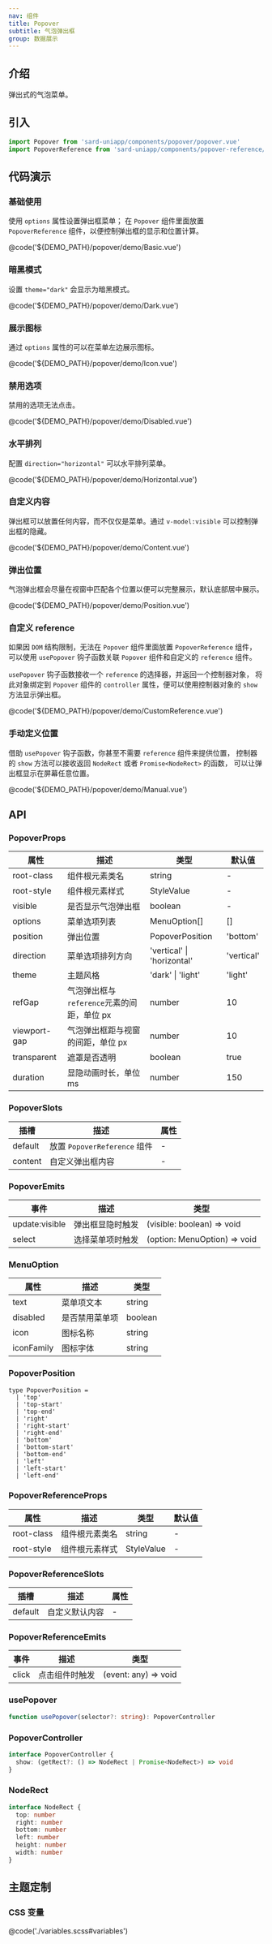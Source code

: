 ```yaml
---
nav: 组件
title: Popover
subtitle: 气泡弹出框
group: 数据展示
---
```


## 介绍

弹出式的气泡菜单。

## 引入

```ts
import Popover from 'sard-uniapp/components/popover/popover.vue'
import PopoverReference from 'sard-uniapp/components/popover-reference/popover-reference.vue'
```

## 代码演示

### 基础使用

使用 `options` 属性设置弹出框菜单；
在 `Popover` 组件里面放置 `PopoverReference` 组件，以便控制弹出框的显示和位置计算。

@code('${DEMO_PATH}/popover/demo/Basic.vue')

### 暗黑模式

设置 `theme="dark"` 会显示为暗黑模式。

@code('${DEMO_PATH}/popover/demo/Dark.vue')

### 展示图标

通过 `options` 属性的可以在菜单左边展示图标。

@code('${DEMO_PATH}/popover/demo/Icon.vue')

### 禁用选项

禁用的选项无法点击。

@code('${DEMO_PATH}/popover/demo/Disabled.vue')

### 水平排列

配置 `direction="horizontal"` 可以水平排列菜单。

@code('${DEMO_PATH}/popover/demo/Horizontal.vue')

### 自定义内容

弹出框可以放置任何内容，而不仅仅是菜单。通过 `v-model:visible` 可以控制弹出框的隐藏。

@code('${DEMO_PATH}/popover/demo/Content.vue')

### 弹出位置

气泡弹出框会尽量在视窗中匹配各个位置以便可以完整展示，默认底部居中展示。

@code('${DEMO_PATH}/popover/demo/Position.vue')

### 自定义 reference

如果因 `DOM` 结构限制，无法在 `Popover` 组件里面放置 `PopoverReference` 组件，
可以使用 `usePopover` 钩子函数关联 `Popover` 组件和自定义的 `reference` 组件。

`usePopover` 钩子函数接收一个 `reference` 的选择器，并返回一个控制器对象，
将此对象绑定到 `Popover` 组件的 `controller` 属性，便可以使用控制器对象的 `show` 方法显示弹出框。

@code('${DEMO_PATH}/popover/demo/CustomReference.vue')

### 手动定义位置

借助 `usePopover` 钩子函数，你甚至不需要 `reference` 组件来提供位置，
控制器的 `show` 方法可以接收返回 `NodeRect` 或者 `Promise<NodeRect>` 的函数，
可以让弹出框显示在屏幕任意位置。

@code('${DEMO_PATH}/popover/demo/Manual.vue')

## API

### PopoverProps

| 属性         | 描述                                       | 类型                       | 默认值     |
| ------------ | ------------------------------------------ | -------------------------- | ---------- |
| root-class   | 组件根元素类名                             | string                     | -          |
| root-style   | 组件根元素样式                             | StyleValue                 | -          |
| visible      | 是否显示气泡弹出框                         | boolean                    | -          |
| options      | 菜单选项列表                               | MenuOption[]               | []         |
| position     | 弹出位置                                   | PopoverPosition            | 'bottom'   |
| direction    | 菜单选项排列方向                           | 'vertical' \| 'horizontal' | 'vertical' |
| theme        | 主题风格                                   | 'dark' \| 'light'          | 'light'    |
| refGap       | 气泡弹出框与`reference`元素的间距，单位 px | number                     | 10         |
| viewport-gap | 气泡弹出框距与视窗的间距，单位 px          | number                     | 10         |
| transparent  | 遮罩是否透明                               | boolean                    | true       |
| duration     | 显隐动画时长，单位 ms                      | number                     | 150        |

### PopoverSlots

| 插槽    | 描述                         | 属性 |
| ------- | ---------------------------- | ---- |
| default | 放置 `PopoverReference` 组件 | -    |
| content | 自定义弹出框内容             | -    |

### PopoverEmits

| 事件           | 描述             | 类型                         |
| -------------- | ---------------- | ---------------------------- |
| update:visible | 弹出框显隐时触发 | (visible: boolean) => void   |
| select         | 选择菜单项时触发 | (option: MenuOption) => void |

### MenuOption

| 属性       | 描述           | 类型    |
| ---------- | -------------- | ------- |
| text       | 菜单项文本     | string  |
| disabled   | 是否禁用菜单项 | boolean |
| icon       | 图标名称       | string  |
| iconFamily | 图标字体       | string  |

### PopoverPosition

```tsx
type PopoverPosition =
  | 'top'
  | 'top-start'
  | 'top-end'
  | 'right'
  | 'right-start'
  | 'right-end'
  | 'bottom'
  | 'bottom-start'
  | 'bottom-end'
  | 'left'
  | 'left-start'
  | 'left-end'
```

### PopoverReferenceProps

| 属性       | 描述           | 类型       | 默认值 |
| ---------- | -------------- | ---------- | ------ |
| root-class | 组件根元素类名 | string     | -      |
| root-style | 组件根元素样式 | StyleValue | -      |

### PopoverReferenceSlots

| 插槽    | 描述           | 属性 |
| ------- | -------------- | ---- |
| default | 自定义默认内容 | -    |

### PopoverReferenceEmits

| 事件  | 描述           | 类型                 |
| ----- | -------------- | -------------------- |
| click | 点击组件时触发 | (event: any) => void |

### usePopover

```ts
function usePopover(selector?: string): PopoverController
```

### PopoverController

```ts
interface PopoverController {
  show: (getRect?: () => NodeRect | Promise<NodeRect>) => void
}
```

### NodeRect

```ts
interface NodeRect {
  top: number
  right: number
  bottom: number
  left: number
  height: number
  width: number
}
```

## 主题定制

### CSS 变量

@code('./variables.scss#variables')
